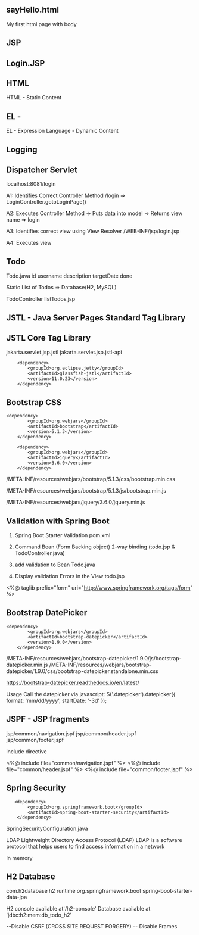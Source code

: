 ## sayHello.html

<html>
<head>
<title>My First HTML Page</title>
</head>
<body>
My first html page with body
</body>
</html>

## JSP
## Login.JSP

## HTML
HTML - Static Content

## EL - 
EL - Expression Language - Dynamic Content

## Logging

## Dispatcher Servlet
localhost:8081/login

A1: Identifies Correct Controller Method
/login => LoginController.gotoLoginPage()

A2: Executes Controller Method
=> Puts data into model
=> Returns view name => login

A3: Identifies correct view using View Resolver
/WEB-INF/jsp/login.jsp

A4: Executes view

## Todo

Todo.java
id
username
description
targetDate
done

Static List of Todos => Database(H2, MySQL)

TodoController
listTodos.jsp

## JSTL - Java Server Pages Standard Tag Library
## JSTL Core Tag Library

<dependency>
			<groupId>jakarta.servlet.jsp.jstl</groupId>
			<artifactId>jakarta.servlet.jsp.jstl-api</artifactId>
		</dependency>

		<dependency>
			<groupId>org.eclipse.jetty</groupId>
			<artifactId>glassfish-jstl</artifactId>
			<version>11.0.23</version>
		</dependency>
 
## Bootstrap CSS
	<dependency>
			<groupId>org.webjars</groupId>
			<artifactId>bootstrap</artifactId>
			<version>5.1.3</version>
		</dependency>
		
		<dependency>
			<groupId>org.webjars</groupId>
			<artifactId>jquery</artifactId>
			<version>3.6.0</version>
		</dependency>
		
		


/META-INF/resources/webjars/bootstrap/5.1.3/css/bootstrap.min.css

/META-INF/resources/webjars/bootstrap/5.1.3/js/bootstrap.min.js

/META-INF/resources/webjars/jquery/3.6.0/jquery.min.js

## Validation with Spring Boot 
1. Spring Boot Starter Validation
pom.xml

2. Command Bean (Form Backing object)
2-way binding (todo.jsp & TodoController.java)

3. add validation to Bean
Todo.java

4. Display validation Errors in the View
todo.jsp

<%@ taglib prefix="form" uri="http://www.springframework.org/tags/form" %>

## Bootstrap DatePicker    
    <dependency>
			<groupId>org.webjars</groupId>
			<artifactId>bootstrap-datepicker</artifactId>
			<version>1.9.0</version>
		</dependency>
		
/META-INF/resources/webjars/bootstrap-datepicker/1.9.0/js/bootstrap-datepicker.min.js
/META-INF/resources/webjars/bootstrap-datepicker/1.9.0/css/bootstrap-datepicker.standalone.min.css

https://bootstrap-datepicker.readthedocs.io/en/latest/

Usage
Call the datepicker via javascript:
$('.datepicker').datepicker({
    format: 'mm/dd/yyyy',
    startDate: '-3d'
});

## JSPF - JSP fragments
jsp/common/navigation.jspf
jsp/common/header.jspf
jsp/common/footer.jspf

include directive

<%@ include file="common/navigation.jspf" %>
<%@ include file="common/header.jspf" %>
<%@ include file="common/footer.jspf" %>


## Spring Security

       <dependency>
			<groupId>org.springframework.boot</groupId>
			<artifactId>spring-boot-starter-security</artifactId>
		</dependency>

SpringSecurityConfiguration.java

LDAP
Lightweight Directory Access Protocol (LDAP)
LDAP is a software protocol that helps users to find access information in a network

In memory
## H2 Database
<dependency>
<groupId>com.h2database</groupId>
<artifactId>h2</artifactId>
<scope>runtime</scope>
</dependency>

<dependency>
<groupId>org.springframework.boot</groupId>
<artifactId>spring-boot-starter-data-jpa</artifactId>
</dependency>

H2 console available at'/h2-console'
Database available at 'jdbc:h2:mem:db_todo_h2'

--Disable CSRF (CROSS SITE REQUEST FORGERY)
-- Disable Frames 
		

